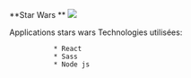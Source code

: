 **Star Wars **
![](starwars.gif)

Applications stars wars
Technologies utilisées:

               * React
               * Sass
               * Node js